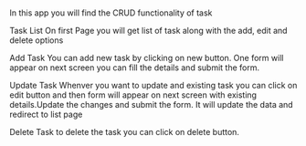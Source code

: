 #
In this app you will find the CRUD functionality of task

Task List
On first Page you will get list of task along with the add, edit and delete options

Add Task
You can add new task by clicking on new button. One form will appear on next screen you can fill the details and submit the form.

Update Task
Whenver you want to update and existing task you can click on edit button and then form will appear on next screen with existing details.Update the changes and submit the form. It will update the data and redirect to list page

Delete Task
to delete the task you can click on delete button.
